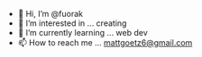 - 👋 Hi, I’m @fuorak
- 👀 I’m interested in ... creating
- 🌱 I’m currently learning ... web dev
- 📫 How to reach me ... mattgoetz6@gmail.com

<!---
fuorak/fuorak is a ✨ special ✨ repository because its `README.md` (this file) appears on your GitHub profile.
You can click the Preview link to take a look at your changes.
--->
